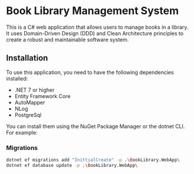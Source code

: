 
# Book Library Management System

This is a C# web application that allows users to manage books in a library. It uses Domain-Driven Design (DDD) and Clean Architecture principles to create a robust and maintainable software system.

## Installation

To use this application, you need to have the following dependencies installed:

- .NET 7 or higher
- Entity Framework Core
- AutoMapper
- NLog
- PostgreSql

You can install them using the NuGet Package Manager or the dotnet CLI. For example:


### Migrations
```bash
dotnet ef migrations add "InittialCreate" -p .\BookLibrary.WebApp\
dotnet ef database update -p .\BookLibrary.WebApp\


